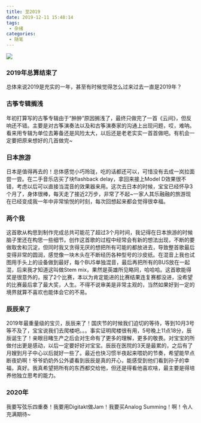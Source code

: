 ```yaml
---
title: 至2019
date: 2019-12-11 15:48:14
tags:
 - 杂绪
categories:
 - 随笔
---
```

![](/images/chenchen1.jpg)

### 2019年总算结束了
总体来说2019是充实的一年，甚至有时候觉得怎么过来过去一直是2019年？

### 古筝专辑搁浅
年初打算写的古筝专辑由于“肿肿”原因搁浅了，最终只做完了一首《云间》，但反响还不错。主要是对古筝演奏法以及和古筝演奏家的沟通上出现问题，哎，难呐。看来用专辑为单位去筹备还是风险太大，以后还是老老实实一首首做吧。有机会一定要把原来想好的几首做完~

### 日本旅游
日本是值得再去的！总体感觉小巧玲珑，吃的话都还可以，可惜没有去成一岚拉面尝一尝。在二手音乐店买了块flashback delay，拿回来接上Model D效果很不错，考虑以后可以直接当混音的效果器来用。这次去日本的时候，宝宝已经怀孕3个月了，身体很棒，每天走了接近2万步，非常了不起~一家人其乐融融的旅游现在已经变成我一年中非常愉悦的时刻，每次回想起来都会觉得很幸福。

### 两个我
这首歌从构思到制作完成总共可能花了超过3个月时间，我记得在日本旅游的时候脑子里还在构思一些细节。创作这首歌的过程中经常会有新的想法出现，不断的要做取舍和沉淀，但同时我又贪得无厌的想把所有可能的都放进去，导致整首歌最后变得非常的圆润，感觉像一块木头在不断经历各种型号的沙皮纸。在混音上我也试图用手头上的设备做到最好，每个BUS单独混音，最后再把所有的BUS放在一起混，后来我才知道这叫做Stem mix，果然是英雄所见略同，哈哈哈。这首歌能得奖是很意外的，报了2个比赛，本以为肯定能进的比赛结果连复赛都没进，没希望的比赛最后拿了最大奖，人生。不得不说审美是非常主观的，当然如果好到一定的境界就算不喜欢也能体会它的不易。

### 辰辰来了
2019年最重量级的宝贝，辰辰来了！国庆节的时候我们迫切的等待，等到10月3号等不及了，宝宝说我们去爬楼吧。。。事实证明爬楼很有用，5号晚上11点18分，辰辰诞生了！亲眼目睹生产之后会对生命有了更多的理解，更多的敬畏。对宝宝的所做付出更是感动，以后一定要好好对宝宝。辰辰在医院的3天是最累的，之后有了月嫂到月子中心以后就好一些了。最近也快习惯半夜起来喂奶的节奏，希望能早点断夜奶啊！爷爷奶奶外公外婆看到辰辰是真的开心，能感受到他们看到孙子的幸福，真好。我真希望把所有的东西都交给他，但还是得看他喜欢啥，最主要是得培养他独立思考的能力。

### 2020年
我要写弦乐四重奏！我要用Digitakt做Jam！我要买Analog Summing！啊！令人充满期待~
